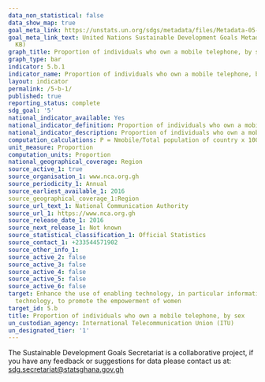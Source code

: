 ```yaml
---
data_non_statistical: false
data_show_map: true
goal_meta_link: https://unstats.un.org/sdgs/metadata/files/Metadata-05-0B-01.pdf
goal_meta_link_text: United Nations Sustainable Development Goals Metadata (PDF 211
  KB)
graph_title: Proportion of individuals who own a mobile telephone, by sex
graph_type: bar
indicator: 5.b.1
indicator_name: Proportion of individuals who own a mobile telephone, by sex
layout: indicator
permalink: /5-b-1/
published: true
reporting_status: complete
sdg_goal: '5'
national_indicator_available: Yes	
national_indicator_definition: Proportion of individuals who own a mobile telephone, by sex is define as 'Proportion of individuals who own a mobile telephone, by sex'
national_indicator_description: Proportion of individuals who own a mobile telephone, by sex
computation_calculations: P = Nmobile/Total population of country x 100 
unit_measure: Proportion
computation_units: Proportion
national_geographical_coverage: Region
source_active_1: true		
source_organisation_1: www.nca.org.gh
source_periodicity_1: Annual
source_earliest_available_1: 2016
source_geographical_coverage_1:Region
source_url_text_1: National Communication Authority
source_url_1: https://www.nca.org.gh
source_release_date_1: 2016
source_next_release_1: Not known
source_statistical_classification_1: Official Statistics
source_contact_1: +233544571902
source_other_info_1:
source_active_2: false
source_active_3: false
source_active_4: false
source_active_5: false
source_active_6: false
target: Enhance the use of enabling technology, in particular information and communications
  technology, to promote the empowerment of women
target_id: 5.b
title: Proportion of individuals who own a mobile telephone, by sex
un_custodian_agency: International Telecommunication Union (ITU)
un_designated_tier: '1'
---
```


The Sustainable Development Goals Secretariat is a collaborative project, if you have any feedback or suggestions for data please contact us at: sdg.secretariat@statsghana.gov.gh
